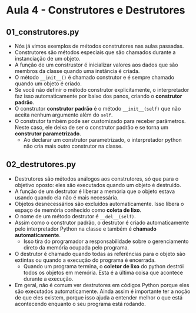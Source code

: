# Aula 4 - Construtores e Destrutores

## 01_construtores.py
* Nós já vimos exemplos de métodos construtores nas aulas passadas.
* Construtores são métodos especiais que são chamados durante a instanciação de um objeto.
* A função de um construstor é inicializar valores aos dados que são membros da classe quando uma instância é criada.
* O método `__init__()` é chamado construtor e é sempre chamado quando um objeto é criado.
* Se você não definir o método construtor explicitamente, o interpretador faz isso automaticamente por baixo dos panos, criando o **construtor padrão**.
* O construtor **construtor padrão** é o método `__init__(self)` que não aceita nenhum argumento além do `self`.
* O construtor também pode ser customizado para receber parâmetros. Neste caso, ele deixa de ser o construtor padrão e se torna um **construtor parametrizado**.
  * Ao declarar um construtor parametrizado, o interpretador python não cria mais outro construtor na classe.

## 02_destrutores.py
* Destrutores são métodos análogos aos construtores, só que para o objetivo oposto: eles são executados quando um objeto é destruído.
* A função de um destrutor é liberar a memória que o objeto estava usando quando ela não é mais necessária.
* Objetos desnecessários são excluídos automaticamente. Isso libera o espaço de memória conhecido como **coleta de lixo**.
* O nome de um método destrutor é `__del__(self)`.
* Assim como o construtor padrão, o destrutor é criado automaticamente pelo interpretador Python na classe e também é **chamado automaticamente**.
  * Isso tira do programador a responsabilidade sobre o gerenciamento direto da memória ocupada pelo programa.
* O destrutor é chamado quando todas as referências para o objeto são extintas ou quando a execução do programa é encerrada.
  * Quando um programa termina, o **coletor de lixo** do python destrói todos os objetos em memória. Esta é a última coisa que acontece durante a execução.
* Em geral, não é comum ver destrutores em códigos Python porque eles são executados automaticamente. Ainda assim é importante ter a noção de que eles existem, porque isso ajuda a entender melhor o que está acontecendo enquanto o seu programa está rodando.